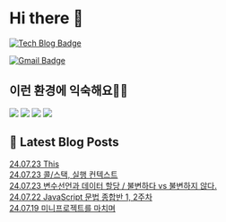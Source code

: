 # Hi there 👋

[![Tech Blog Badge](http://img.shields.io/badge/tistory-black?style=flat-square&logo=Tistory&link=https://codingpracticenote.tistory.com/)](https://codingpracticenote.tistory.com/)
	
[![Gmail Badge](https://img.shields.io/badge/Gmail-d14836?style=flat-square&logo=Gmail&logoColor=white&link=mailto:tkdrnr1215@gmail.com)](mailto:tkdrnr1215@gmail.com)

## 이런 환경에 익숙해요✍🏼

<img src="https://img.shields.io/badge/CSS3-1572B6?style=flat-square&logo=CSS3&logoColor=white"/> </t>
<img src="https://img.shields.io/badge/HTML5-E34F26?style=flat-square&logo=HTML5&logoColor=white"/> 
<img src="https://img.shields.io/badge/JavaScript-F7DF1E?style=flat-square&logo=JavaScript&logoColor=white"/>
<img src="https://img.shields.io/badge/TypeScript-3178C6?style=flat-square&logo=TypeScript&logoColor=white"/>

## 📕 Latest Blog Posts

<a href=https://codingpracticenote.tistory.com/270>24.07.23 This</a></br><a href=https://codingpracticenote.tistory.com/269>24.07.23 콜/스택, 실행 컨텍스트</a></br><a href=https://codingpracticenote.tistory.com/268>24.07.23 변수선언과 데이터 할당 / 불변하다 vs 불변하지 않다.</a></br><a href=https://codingpracticenote.tistory.com/267>24.07.22 JavaScript 문법 종합반 1, 2주차</a></br><a href=https://codingpracticenote.tistory.com/266>24.07.19 미니프로젝트를 마치며</a></br>
